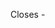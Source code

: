 
<!-- Resolve <KEY>-<i> "<dir>/ <branch_name>" -->

<!-- TODO: Copy this header to be pull request title.   -->

<!-- TODO: change <KEY> to be the project key tag -->
<!-- TODO: change <i> to be the number of Jira issue that you're working on. Use 0 if it's additional issue that haven't been added to Jira yet-->

Closes <KEY>-<i>
